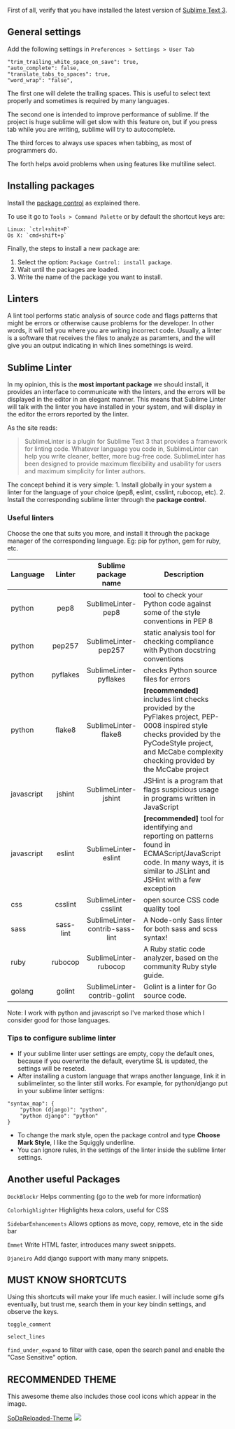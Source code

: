 <!--
.. title: Guide to Sublime like a normal person
.. slug: guide-to-sublime-like-a-normal-person
.. date: 2017-06-08 16:46:15 UTC-03:00
.. tags: sublime, linters, python, programming
.. category: programming
.. link:
.. description: Installing and configuring Sublime Text 3
.. type: text
-->

First of all, verify that you have installed the latest version of [Sublime Text 3](https://www.sublimetext.com/3).

## General settings

Add the following settings in `Preferences > Settings > User Tab`

```
"trim_trailing_white_space_on_save": true,
"auto_complete": false,
"translate_tabs_to_spaces": true,
"word_wrap": "false",
```

The first one will delete the trailing spaces. This is useful to select text properly and sometimes is required by many languages.

The second one is intended to improve performance of sublime. If the project is huge sublime will get slow with this feature on, but if you press tab while you are writing, sublime will try to autocomplete.

The third forces to always use spaces when tabbing, as most of programmers do.

The forth helps avoid problems when using features like multiline select.


## Installing packages

Install the [package control](https://packagecontrol.io/installation) as explained there.

To use it go to `Tools > Command Palette` or by default the shortcut keys are:

```
Linux: `ctrl+shit+P`
Os X: `cmd+shift+p`
```

Finally, the steps to install a new package are:

1. Select the option: `Package Control: install package`.
2. Wait until the packages are loaded.
3. Write the name of the package you want to install.


## Linters

A lint tool performs static analysis of source code and flags patterns that might be errors or otherwise cause problems for the developer.
In other words, it will tell you where you are writing incorrect code.
Usually, a linter is a software that receives the files to analyze as paramters, and the will give you an output indicating in which lines somethings is weird.


## Sublime Linter

In my opinion, this is the **most important package** we should install, it provides an interface to communicate with the linters, and the errors will be displayed in the editor in an elegant manner.
This means that Sublime Linter will talk with the linter you have installed in your system, and will display in the editor the errors reported by the linter.

As the site reads:
> SublimeLinter is a plugin for Sublime Text 3 that provides a framework for linting code. Whatever language you code in, SublimeLinter can help you write cleaner, better, more bug-free code. SublimeLinter has been designed to provide maximum flexibility and usability for users and maximum simplicity for linter authors.

The concept behind it is very simple:
    1. Install globally in your system a linter for the language of your choice (pep8, eslint, csslint, rubocop, etc).
    2. Install the corresponding sublime linter through the **package control**.


### Useful linters

Choose the one that suits you more, and install it through the package manager of the corresponding language. Eg: pip for python, gem for ruby, etc.

| Language        | Linter           | Sublime package name  | Description |
| ------------- |:-------------:|:-----:| -- |
| python | pep8 | SublimeLinter-pep8 | tool to check your Python code against some of the style conventions in PEP 8 |
| python| pep257 | SublimeLinter-pep257 | static analysis tool for checking compliance with Python docstring conventions |
| python | pyflakes | SublimeLinter-pyflakes | checks Python source files for errors |
| python | flake8 | SublimeLinter-flake8 | **[recommended]** includes lint checks provided by the PyFlakes project, PEP-0008 inspired style checks provided by the PyCodeStyle project, and McCabe complexity checking provided by the McCabe project |
| javascript | jshint | SublimeLinter-jshint | JSHint is a program that flags suspicious usage in programs written in JavaScript |
| javascript | eslint | SublimeLinter-eslint | **[recommended]** tool for identifying and reporting on patterns found in ECMAScript/JavaScript code. In many ways, it is similar to JSLint and JSHint with a few exception |
| css | csslint | SublimeLinter-csslint | open source CSS code quality tool |
| sass | sass-lint | SublimeLinter-contrib-sass-lint | A Node-only Sass linter for both sass and scss syntax! |
| ruby | rubocop | SublimeLinter-rubocop | A Ruby static code analyzer, based on the community Ruby style guide. |
| golang | golint | Sublime​Linter-contrib-golint | Golint is a linter for Go source code. |

Note: I work with python and javascript so I've marked those which I consider good for those languages.


### Tips to configure sublime linter

* If your sublime linter user settings are empty, copy the default ones, because if you overwrite the default, everytime SL is updated, the settings will be reseted.
* After installing a custom language that wraps another language, link it in sublimelinter, so the linter still works. For example, for python/django put in your sublime linter settigns:
```
"syntax_map": {
    "python (django)": "python",
    "python django": "python"
}
```
* To change the mark style, open the package control and type **Choose Mark Style**, I like the Squiggly underline.
* You can ignore rules, in the settings of the linter inside the sublime linter settings.


## Another useful Packages

`DockBlockr` Helps commenting (go to the web for more information)

`Colorhighlighter` Highlights hexa colors, useful for CSS

`SidebarEnhancements` Allows options as move, copy, remove, etc in the side bar

`Emmet` Write HTML faster, introduces many sweet snippets.

`Djaneiro` Add django support with many many snippets.


## MUST KNOW SHORTCUTS

Using this shortcuts will make your life much easier. I will include some gifs eventually, but trust me, search them in your key bindin settings, and observe the keys.

`toggle_comment`

`select_lines`

`find_under_expand` to filter with case, open the search panel and enable the "Case Sensitive" option.


## RECOMMENDED THEME

This awesome theme also includes those cool icons which appear in the image.

[SoDaReloaded-Theme](https://github.com/Miw0/SoDaReloaded-Theme)
![](https://raw.githubusercontent.com/Miw0/sodareloaded-theme/master/dark/example.png)
